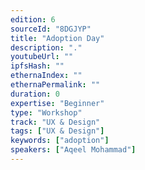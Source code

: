 ```yaml
---
edition: 6
sourceId: "8DGJYP"
title: "Adoption Day"
description: "."
youtubeUrl: ""
ipfsHash: ""
ethernaIndex: ""
ethernaPermalink: ""
duration: 0
expertise: "Beginner"
type: "Workshop"
track: "UX & Design"
tags: ["UX & Design"]
keywords: ["adoption"]
speakers: ["Aqeel Mohammad"]
---
```

